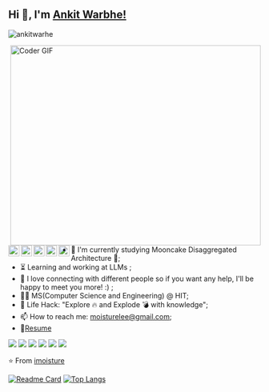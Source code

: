## Hi 👋, I'm [Ankit Warbhe!](https://ankitwarbhe.github.io) 
 <p align="left"> <img src="https://komarev.com/ghpvc/?username=ankitwarbhe&label=Views&color=blue&style=plastic" alt="ankitwarhe" /> </p>

<img align="right" src="https://media.giphy.com/media/SWoSkN6DxTszqIKEqv/giphy.gif" alt="Coder GIF" width="500" height="400">


<a href="https://www.zhihu.com">
  <img align="left" alt="Ankit Warbhe | Twitter" width="22px" src="https://cdn.jsdelivr.net/npm/simple-icons@v3/icons/zhihu.svg" />
</a>
<a href="https://www.alipay.com">
  <img align="left" alt="Ankit Warbhe | Twitter" width="22px" src="https://cdn.jsdelivr.net/npm/simple-icons@v3/icons/alipay.svg" />
</a>
<a href="https://twitter.com/ankitwarbhe">
  <img align="left" alt="Ankit Warbhe | Twitter" width="22px" src="https://cdn.jsdelivr.net/npm/simple-icons@v3/icons/twitter.svg" />
</a>
<a href="https://www.linkedin.com/in/ankit-warbhe/">
  <img align="left" alt="Ankit's LinkdeIN" width="22px" src="https://cdn.jsdelivr.net/npm/simple-icons@v3/icons/linkedin.svg" />
</a>
<a href="https://www.instagram.com/ankit.warbhe/">
  <img align="left" alt="Ankit's Instagram" width="22px" src="https://cdn.jsdelivr.net/npm/simple-icons@v3/icons/instagram.svg" />
</a>  </br>

- :telescope: I'm currently studying Mooncake Disaggregated Architecture 🥮;
- :hourglass_flowing_sand: Learning and working at LLMs ;
- 💬 I love connecting with different people so if you want any help, I'll be happy to meet you more! :) ;
- :man_technologist: MS(Computer Science and Engineering) @ HIT; 
- :dart: Life Hack: "Explore :fire: and Explode :bomb: with knowledge";
- 📫 How to reach me: moisturelee@gmail.com;
- 📝[Resume](https://ankitwarbhe.github.io/cdn/about/Ankit-warbhe-cv.pdf) <br>

![](https://img.shields.io/badge/Machine%20Learning-%3C%2F%3E-blueviolet) ![](https://img.shields.io/badge/Core%20Java-%3C%2F%3E-yellow) ![](https://img.shields.io/badge/Python-%7C-0%2C%2022%2C%20100) ![](https://img.shields.io/badge/Business%20English-%7C-yellowgreen) ![](https://img.shields.io/badge/SQL-%7C-orange) ![](https://img.shields.io/badge/Cloud%20Developer-%7C-blue)


⭐️ From [imoisture](https://github.com/imoisture)

[![Readme Card](https://github-readme-stats.vercel.app/api?username=imoisture&show_icons=true&title_color=ffffff&icon_color=bb2acf&text_color=daf7dc&bg_color=151515)](https://github.com/anuraghazra/github-readme-stats) 
[![Top Langs](https://github-readme-stats.vercel.app/api/top-langs/?username=imoisture&layout=compact&exclude_repo=sumy7.github.io&title_color=ffffff&icon_color=bb2acf&text_color=daf7dc&bg_color=151515)](https://github.com/anuraghazra/github-readme-stats)



<!---
imoisture/imoisture is a ✨ special ✨ repository because its `README.md` (this file) appears on your GitHub profile.
You can click the Preview link to take a look at your changes.
--->
